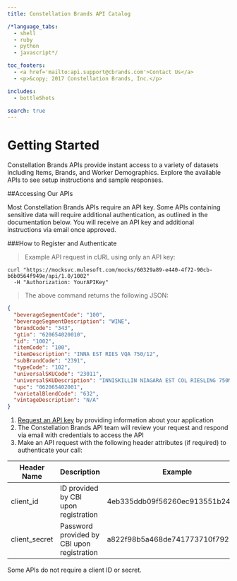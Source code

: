 ```yaml
---
title: Constellation Brands API Catalog

/*language_tabs:
  - shell
  - ruby
  - python
  - javascript*/

toc_footers:
  - <a href='mailto:api.support@cbrands.com'>Contact Us</a>
  - <p>&copy; 2017 Constellation Brands, Inc.</p>

includes:
  - bottleShots

search: true
---
```


# Getting Started

Constellation Brands APIs provide instant access to a variety of datasets including Items, Brands, and Worker Demographics. Explore the available APIs to see setup instructions and sample responses.

##Accessing Our APIs

Most Constellation Brands APIs require an API key. Some APIs containing sensitive data will require additional authentication, as outlined in the documentation below. You will receive an API key and additional instructions via email once approved.

###How to Register and Authenticate

> Example API request in cURL using only an API key:

```shell
curl "https://mocksvc.mulesoft.com/mocks/60329a89-e440-4f72-90cb-b6b0564f949e/api/1.0/1002"
  -H "Authorization: YourAPIKey"
```

> The above command returns the following JSON:

```json
{
  "beverageSegmentCode": "100",
  "beverageSegmentDescription": "WINE",
  "brandCode": "343",
  "gtin": "620654020010",
  "id": "1002",
  "itemCode": "100",
  "itemDescription": "INNA EST RIES VQA 750/12",
  "subBrandCode": "2391",
  "typeCode": "102",
  "universalSKUCode": "23011",
  "universalSKUDescription": "INNISKILLIN NIAGARA EST COL RIESLING 750ML",
  "upc": "062065402001",
  "varietalBlendCode": "632",
  "vintageDescription": "N/A"
}
```

1. <a href="#">Request an API key</a> by providing information about your application
2. The Constellation Brands API team will review your request and respond via email with credentials to access the API
3. Make an API request with the following header attributes (if required) to authenticate your call:

Header Name | Description | Example
-------------- | -------------- | --------------
client_id | ID provided by CBI upon registration | 4eb335ddb09f56260ec913551b2496ac
client_secret | Password provided by CBI upon registration | a822f98b5a468de741773710f7925141

<aside class="notice">
  Some APIs do not require a client ID or secret.
</aside>